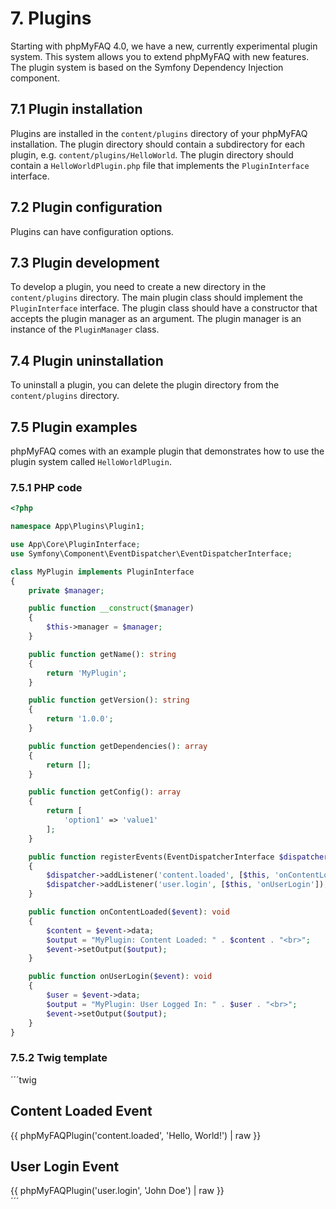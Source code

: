 # 7. Plugins

Starting with phpMyFAQ 4.0, we have a new, currently experimental plugin system.
This system allows you to extend phpMyFAQ with new features.
The plugin system is based on the Symfony Dependency Injection component.

## 7.1 Plugin installation

Plugins are installed in the `content/plugins` directory of your phpMyFAQ installation.
The plugin directory should contain a subdirectory for each plugin, e.g. `content/plugins/HelloWorld`.
The plugin directory should contain a `HelloWorldPlugin.php` file that implements the `PluginInterface` interface.

## 7.2 Plugin configuration

Plugins can have configuration options.

## 7.3 Plugin development

To develop a plugin, you need to create a new directory in the `content/plugins` directory.
The main plugin class should implement the `PluginInterface` interface.
The plugin class should have a constructor that accepts the plugin manager as an argument.
The plugin manager is an instance of the `PluginManager` class.

## 7.4 Plugin uninstallation

To uninstall a plugin, you can delete the plugin directory from the `content/plugins` directory.

## 7.5 Plugin examples

phpMyFAQ comes with an example plugin that demonstrates how to use the plugin system called `HelloWorldPlugin`.

### 7.5.1 PHP code

```php
<?php

namespace App\Plugins\Plugin1;

use App\Core\PluginInterface;
use Symfony\Component\EventDispatcher\EventDispatcherInterface;

class MyPlugin implements PluginInterface
{
    private $manager;

    public function __construct($manager)
    {
        $this->manager = $manager;
    }

    public function getName(): string
    {
        return 'MyPlugin';
    }

    public function getVersion(): string
    {
        return '1.0.0';
    }

    public function getDependencies(): array
    {
        return [];
    }

    public function getConfig(): array
    {
        return [
            'option1' => 'value1'
        ];
    }

    public function registerEvents(EventDispatcherInterface $dispatcher): void
    {
        $dispatcher->addListener('content.loaded', [$this, 'onContentLoaded']);
        $dispatcher->addListener('user.login', [$this, 'onUserLogin']);
    }

    public function onContentLoaded($event): void
    {
        $content = $event->data;
        $output = "MyPlugin: Content Loaded: " . $content . "<br>";
        $event->setOutput($output);
    }

    public function onUserLogin($event): void
    {
        $user = $event->data;
        $output = "MyPlugin: User Logged In: " . $user . "<br>";
        $event->setOutput($output);
    }
}
```

### 7.5.2 Twig template

´´´twig

<div>
    <h2>Content Loaded Event</h2>
    {{ phpMyFAQPlugin('content.loaded', 'Hello, World!') | raw }}
</div>
<div>
    <h2>User Login Event</h2>
    {{ phpMyFAQPlugin('user.login', 'John Doe') | raw }}
</div>
´´´
